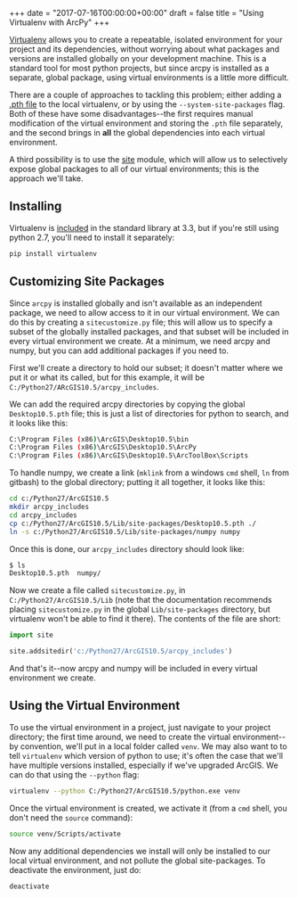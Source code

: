 +++
date = "2017-07-16T00:00:00+00:00"
draft = false
title = "Using Virtualenv with ArcPy"
+++

[Virtualenv](https://virtualenv.pypa.io/en/stable/) allows you to create a repeatable, isolated environment for your project and its dependencies, without worrying about what packages and versions are installed globally on your development machine.  This is a standard tool for most python projects, but since arcpy is installed as a separate, global package, using virtual environments is a little more difficult.

There are a couple of approaches to tackling this problem; either adding a [.pth file](https://my.usgs.gov/confluence/display/cdi/Calling+arcpy+from+an+external+virtual+Python+environment) to the local virtualenv, or by using the `--system-site-packages` flag.  Both of these have some disadvantages--the first requires manual modification of the virtual environment and storing the `.pth` file separately, and the second brings in **all** the global dependencies into each virtual environment.

A third possibility is to use the [site](https://docs.python.org/2.7/library/site.html) module, which will allow us to selectively expose global packages to all of our virtual environments; this is the approach we'll take.

## Installing

Virtualenv is [included](https://docs.python.org/3/library/venv.html) in the standard library at 3.3, but if you're still using python 2.7, you'll need to install it separately:

```bash
pip install virtualenv
```

## Customizing Site Packages

Since `arcpy` is installed globally and isn't available as an independent package, we need to allow access to it in our virtual environment.  We can do this by creating a `sitecustomize.py` file; this will allow us to specify a subset of the globally installed packages, and that subset will be included in every virtual environment we create.   At a minimum, we need arcpy and numpy, but you can add additional packages if you need to.

First we'll create a directory to hold our subset; it doesn't matter where we put it or what its called, but for this example, it will be `C:/Python27/ARcGIS10.5/arcpy_includes`.

We can add the required arcpy directories by copying the global `Desktop10.5.pth` file; this is just a list of directories for python to search, and it looks like this:

```bash
C:\Program Files (x86)\ArcGIS\Desktop10.5\bin
C:\Program Files (x86)\ArcGIS\Desktop10.5\ArcPy
C:\Program Files (x86)\ArcGIS\Desktop10.5\ArcToolBox\Scripts
```

To handle numpy, we create a link (`mklink` from a windows `cmd` shell, `ln` from gitbash) to the global directory; putting it all together, it looks like this:

```bash
cd c:/Python27/ArcGIS10.5
mkdir arcpy_includes
cd arcpy_includes
cp c:/Python27/ArcGIS10.5/Lib/site-packages/Desktop10.5.pth ./ 
ln -s c:/Python27/ArcGIS10.5/Lib/site-packages/numpy numpy 
```

Once this is done, our `arcpy_includes` directory should look like:

```bash
$ ls
Desktop10.5.pth  numpy/
```

Now we create a file called `sitecustomize.py`, in `C:/Python27/ArcGIS10.5/Lib` (note that the documentation recommends placing `sitecustomize.py` in the global `Lib/site-packages` directory, but virtualenv won't be able to find it there).  The contents of the file are short:

```python
import site

site.addsitedir('c:/Python27/ArcGIS10.5/arcpy_includes')
```

And that's it--now arcpy and numpy will be included in every virtual environment we create.

## Using the Virtual Environment

To use the virtual environment in a project, just navigate to your project directory; the first time around, we need to create the virtual environment--by convention, we'll put in a local folder called `venv`.  We may also want to to tell `virtualenv` which version of python to use; it's often the case that we'll have multiple versions installed, especially if we've upgraded ArcGIS.  We can do that using the `--python` flag:

```bash
virtualenv --python C:/Python27/ArcGIS10.5/python.exe venv
```

Once the virtual environment is created, we activate it (from a `cmd` shell, you don't need the `source` command):

```bash
source venv/Scripts/activate
```

Now any additional dependencies we install will only be installed to our local virtual environment, and not pollute the global site-packages.  To deactivate the environment, just do:

```bash
deactivate
```
